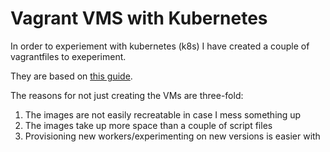 # Vagrant VMS with Kubernetes

In order to experiement with kubernetes (k8s) I have created a couple of vagrantfiles to exeperiment.

They are based on [this guide](https://www.linuxtechi.com/install-kubernetes-on-ubuntu-22-04/).

The reasons for not just creating the VMs are three-fold:
1. The images are not easily recreatable in case I mess something up
1. The images take up more space than a couple of script files
1. Provisioning new workers/experimenting on new versions is easier with 
